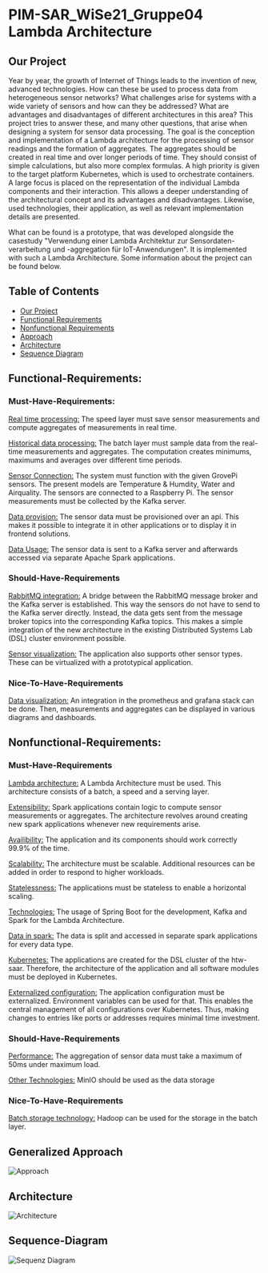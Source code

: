 # PIM-SAR_WiSe21_Gruppe04 Lambda Architecture 
## Our Project
Year by year, the growth of Internet of Things leads to the invention of new, advanced technologies. How can these be used to process data from heterogeneous sensor networks? What challenges arise for systems with a wide variety of sensors and how can they be addressed? What are advantages and disadvantages of different architectures in this area?
This project tries to answer these, and many other questions, that arise when designing a system for sensor data processing.
The goal is the conception and implementation of a Lambda architecture for the processing of sensor readings and the formation of aggregates. The aggregates should be created in real time and over longer periods of time. 
They should consist of simple calculations, but also more complex formulas. A high priority is given to the target platform Kubernetes, which is used to orchestrate containers. 
A large focus is placed on the representation of the individual Lambda components and their interaction. This allows a deeper understanding of the architectural concept and its advantages and disadvantages.
Likewise, used technologies, their application, as well as relevant implementation details are presented.

What can be found is a prototype, that was developed alongside the casestudy "Verwendung einer Lambda Architektur zur Sensordaten-verarbeitung und -aggregation für IoT-Anwendungen". It is implemented with such a Lambda Architecture. Some information about the project can be found below.

## Table of Contents
- [Our Project](#our-project)
- [Functional Requirements](#functional-requirements)
- [Nonfunctional Requirements](#nonfunctional-requirements)
- [Approach](#Generalized-Approach)
- [Architecture](#architecture)
- [Sequence Diagram](#sequence-diagram)


## Functional-Requirements: 
### Must-Have-Requirements:
<ins>Real time processing:</ins> The speed layer must save sensor measurements and compute aggregates of measurements in real time.

<ins>Historical data processing:</ins> The batch layer must sample data from the real-time measurements and aggregates. The computation creates minimums, maximums and averages over different time periods.

<ins>Sensor Connection:</ins> The system must function with the given GrovePi sensors. The present models are Temperature & Humdity, Water and Airquality. The sensors are connected to a Raspberry Pi. The sensor measurements must be collected by the Kafka server.

<ins>Data provision:</ins> The sensor data must be provisioned over an api. This makes it possible to integrate it in other applications or to display it in frontend solutions.

<ins>Data Usage:</ins> The sensor data is sent to a Kafka server and afterwards accessed via separate Apache Spark applications.

### Should-Have-Requirements

<ins>RabbitMQ integration:</ins> A bridge between the RabbitMQ message broker and the Kafka server is established. This way the sensors do not have to send to the Kafka server directly. Instead, the data gets sent from the message broker topics into the corresponding Kafka topics. This makes a simple integration of the new architecture in the existing Distributed Systems Lab (DSL) cluster environment possible.

<ins>Sensor visualization:</ins> The application also supports other sensor types. These can be virtualized with a prototypical application.

### Nice-To-Have-Requirements

<ins>Data visualization:</ins> An integration in the prometheus and grafana stack can be done. Then, measurements and aggregates can be displayed in various diagrams and dashboards.

## Nonfunctional-Requirements:
### Must-Have-Requirements
<ins>Lambda architecture:</ins> A Lambda Architecture must be used. This architecture consists of a batch, a speed and a serving layer.

<ins>Extensibility:</ins> Spark applications contain logic to compute sensor measurements or aggregates. The architecture revolves around creating new spark applications whenever new requirements arise.

<ins>Availibility:</ins> The application and its components should work correctly 99.9% of the time.

<ins>Scalability:</ins> The architecture must be scalable. Additional resources can be added in order to respond to higher workloads.

<ins>Statelessness:</ins> The applications must be stateless to enable a horizontal scaling.

<ins>Technologies:</ins> The usage of Spring Boot for the development, Kafka and Spark for the Lambda Architecture.

<ins>Data in spark:</ins> The data is split and accessed in separate spark applications for every data type.

<ins>Kubernetes:</ins> The applications are created for the DSL cluster of the htw-saar. Therefore, the architecture of the application and all software modules must be deployed in Kubernetes.

<ins>Externalized configuration:</ins> The application configuration must be externalized. Environment variables can be used for that. This enables the central management of all configurations over Kubernetes. Thus, making changes to entries like ports or addresses requires minimal time investment.

### Should-Have-Requirements
<ins>Performance:</ins> The aggregation of sensor data must take a maximum of 50ms under maximum load.

<ins>Other Technologies:</ins> MinIO should be used as the data storage

### Nice-To-Have-Requirements
<ins>Batch storage technology:</ins> Hadoop can be used for the storage in the batch layer.

## Generalized Approach
![Approach](https://i.imgur.com/odZokS9.png)

## Architecture
![Architecture](https://i.imgur.com/GzzAQj0.png)

## Sequence-Diagram
![Sequenz Diagram](https://i.imgur.com/pjPTn5w.png)
